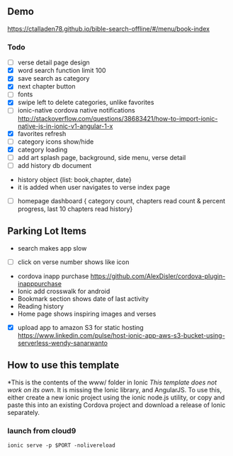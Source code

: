 ## Demo
https://ctalladen78.github.io/bible-search-offline/#/menu/book-index

### Todo
-[ ] verse detail page design
-[X] word search function limit 100
-[X] save search as category
-[X] next chapter button
-[ ] fonts
-[X] swipe left to delete categories, unlike favorites
-[ ] ionic-native cordova native notifications http://stackoverflow.com/questions/38683421/how-to-import-ionic-native-js-in-ionic-v1-angular-1-x
-[X] favorites refresh
-[ ] category icons show/hide
-[X] category loading
-[ ] add art splash page, background, side menu, verse detail
-[ ] add history db document
- history object {list: book,chapter, date}
- it is added when user navigates to verse index page
-[ ] homepage dashboard
{ category count, chapters read count & percent progress, last 10 chapters read history}

## Parking Lot Items
 * search makes app slow
-[ ] click on verse number shows like icon
 * cordova inapp purchase https://github.com/AlexDisler/cordova-plugin-inapppurchase
 * Ionic add crosswalk for android
 * Bookmark section shows date of last activity
 * Reading history
 * Home page shows inspiring images and verses
 -[X] upload app to amazon S3 for static hosting
 https://www.linkedin.com/pulse/host-ionic-app-aws-s3-bucket-using-serverless-wendy-sanarwanto


## How to use this template
 *This is the contents of the www/ folder in Ionic
 *This template does not work on its own*. It is missing the Ionic library, and AngularJS.
To use this, either create a new ionic project using the ionic node.js utility, or copy and paste this into an existing Cordova project and download a release of Ionic separately.

### launch from cloud9
`ionic serve -p $PORT -nolivereload`

